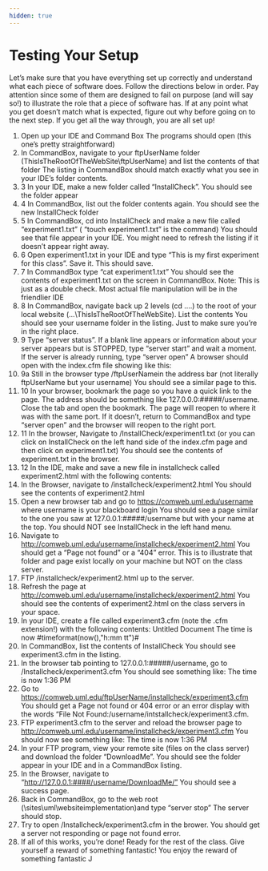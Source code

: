 ```yaml
---
hidden: true
---
```


# Testing Your Setup

Let’s make sure that you have everything set up correctly and understand what each piece of software does. Follow the directions below in order. Pay attention since some of them are designed to fail on purpose (and will say so!) to illustrate the role that a piece of software has. If at any point what you get doesn’t match what is expected, figure out why before going on to the next step. If you get all the way through, you are all set up!

1. Open up your IDE and Command Box The programs should open (this one’s pretty straightforward)&#x20;
2. In CommandBox, navigate to your ftpUserName folder (ThisIsTheRootOfTheWebSite\ftpUserName) and list the contents of that folder The listing in CommandBox should match exactly what you see in your IDE’s folder contents.&#x20;
3. 3 In your IDE, make a new folder called “InstallCheck”. You should see the folder appear&#x20;
4. 4 In CommandBox, list out the folder contents again. You should see the new InstallCheck folder&#x20;
5. 5 In CommandBox, cd into InstallCheck and make a new file called “experiment1.txt” ( “touch experiment1.txt” is the command) You should see that file appear in your IDE. You might need to refresh the listing if it doesn’t appear right away.&#x20;
6. 6 Open experiment1.txt in your IDE and type “This is my first experiment for this class”. Save it. This should save.&#x20;
7. 7 In CommandBox type “cat experiment1.txt” You should see the contents of experiment1.txt on the screen in CommandBox. Note: This is just as a double check. Most actual file manipulation will be in the friendlier IDE&#x20;
8. 8 In CommandBox, navigate back up 2 levels (cd ....) to the root of your local website (...\ThisIsTheRootOfTheWebSite). List the contents You should see your username folder in the listing. Just to make sure you’re in the right place.&#x20;
9. 9 Type “server status”. If a blank line appears or information about your server appears but is STOPPED, type “server start” and wait a moment. If the server is already running, type “server open” A browser should open with the index.cfm file showing like this:&#x20;
10. 9a Still in the browser type /ftpUserNamein the address bar (not literally ftpUserName but your username) You should see a similar page to this.&#x20;
11. 10 In your browser, bookmark the page so you have a quick link to the page. The address should be something like 127.0.0.0:#####/username. Close the tab and open the bookmark. The page will reopen to where it was with the same port. If it doesn’t, return to CommandBox and type “server open” and the browser will reopen to the right port.&#x20;
12. 11 In the browser, Navigate to /InstallCheck/experiment1.txt (or you can click on InstallCheck on the left hand side of the index.cfm page and then click on experiment1.txt) You should see the contents of experiment.txt in the browser.&#x20;
13. 12 In the IDE, make and save a new file in installcheck called experiment2.html with the following contents:
14. &#x20;In the Browser, navigate to /installcheck/experiment2.html You should see the contents of experiment2.html&#x20;
15. Open a new browser tab and go to https://comweb.uml.edu/username where username is your blackboard login You should see a page similar to the one you saw at 127.0.0.1:#####/username but with your name at the top.  You should NOT see InstallCheck in the left hand menu.&#x20;
16. Navigate to http://comweb.uml.edu/username/installcheck/experiment2.html You should get a “Page not found” or a “404” error. This is to illustrate that folder and page exist locally on your machine but NOT on the class server.&#x20;
17. FTP /installcheck/experiment2.html up to the server.&#x20;
18. Refresh the page at http://comweb.uml.edu/username/installcheck/experiment2.html You should see the contents of experiment2.html on the class servers in your space.&#x20;
19. In your IDE, create a file called experiment3.cfm (note the .cfm extension!) with the following contents: Untitled Document                                       The time is now #timeformat(now(),"h:mm tt")#            &#x20;
20. In CommandBox, list the contents of InstallCheck You should see experiment3.cfm in the listing.&#x20;
21. In the browser tab pointing to 127.0.0.1:#####/username, go to /Installcheck/experiment3.cfm You should see something like: The time is now 1:36 PM&#x20;
22. Go to https://comweb.uml.edu/ftpUserName/installcheck/experiment3.cfm You should get a Page not found or 404 error or an error display with the words “File Not Found:/username/intstallcheck/experiment3.cfm.&#x20;
23. FTP experiment3.cfm to the server and reload the browser page to http://comweb.uml.edu/username/installcheck/experiment3.cfm You should now see something like: The time is now 1:36 PM&#x20;
24. In your FTP program, view your remote site (files on the class server) and download the folder “DownloadMe”. You should see the folder appear in your IDE and in a CommandBox listing.&#x20;
25. In the Browser, navigate to “http://127.0.0.1:####/username/DownloadMe/” You should see a success page.
26. Back in CommandBox, go to the web root (\sites\uml\websiteimplementation)and type “server stop” The server should stop.&#x20;
27. Try to open /Installcheck/experiment3.cfm in the brower. You should get a server not responding or page not found error.&#x20;
28. If all of this works, you’re done! Ready for the rest of the class. Give yourself a reward of something fantastic! You enjoy the reward of something fantastic J
